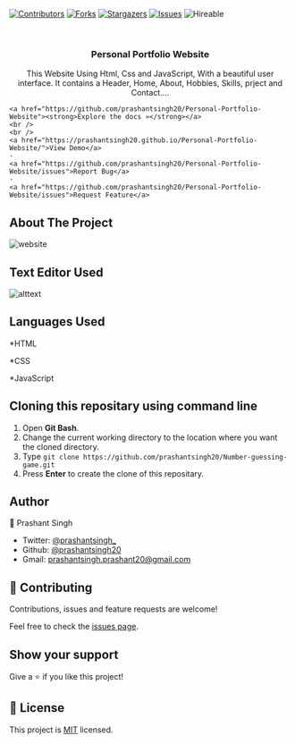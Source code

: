 [![Contributors][contributors-shield]][contributors-url]
[![Forks][forks-shield]][forks-url]
[![Stargazers][stars-shield]][stars-url]
[![Issues][issues-shield]][issues-url]
![Hireable](https://cdn.rawgit.com/hiendv/hireable/master/styles/default/yes.svg)

<!-- PROJECT LOGO -->
<br />

<p align="center">
  <a href="https://github.com/prashantsingh20/Personal-Portfolio-Website">
  </a>

  <h3 align="center">Personal Portfolio Website</h3>

  <p align="center">
  This Website Using Html, Css and JavaScript, With a beautiful user interface. It contains a Header, Home, About, Hobbies, Skills, prject and Contact....
    <br />
  
    <a href="https://github.com/prashantsingh20/Personal-Portfolio-Website"><strong>Explore the docs »</strong></a>
    <br />
    <br />
    <a href="https://prashantsingh20.github.io/Personal-Portfolio-Website/">View Demo</a>
    ·
    <a href="https://github.com/prashantsingh20/Personal-Portfolio-Website/issues">Report Bug</a>
    ·
    <a href="https://github.com/prashantsingh20/Personal-Portfolio-Website/issues">Request Feature</a>
  </p>
  </p>

<!-- ABOUT THE PROJECT -->
## About The Project
![website](https://user-images.githubusercontent.com/68744875/124517975-f7957480-de02-11eb-8a26-66be25a32447.PNG)


## Text Editor Used
![alttext](https://img.shields.io/badge/Visual_Studio_Code-0078D4?style=for-the-badge&logo=visual%20studio%20code&logoColor=white)

## Languages Used
<p>*HTML</p>
<p>*CSS</p>
<p>*JavaScript</p>


 ## Cloning this repositary using command line
 1. Open **Git Bash**.
 1. Change the current working directory to the location where you want the cloned directory.
 1. Type `git clone https://github.com/prashantsingh20/Number-guessing-game.git`
 1. Press **Enter** to create the clone of this repositary.
 

<!-- CONTACT -->
## Author
👤 Prashant Singh

- Twitter: [@prashantsingh_](https://twitter.com/prashanthsingh_)
- Github: [@prashantsingh20](https://github.com/prashantsingh20)
- Gmail: prashantsingh.prashant20@gmail.com

## :handshake: Contributing
Contributions, issues and feature requests are welcome!

Feel free to check the [issues page](https://github.com/prashantsingh20/Personal-Portfolio-Website/issues).

## Show your support

Give a :star: if you like this project!

<!-- MARKDOWN LINKS & IMAGES -->
<!-- https://www.markdownguide.org/basic-syntax/#reference-style-links -->
[contributors-shield]: https://img.shields.io/github/contributors/prashantsingh20/Personal-Portfolio-Website.svg?styles/default/yes.svg
[contributors-url]: https://github.com/prashantsingh20/Personal-Portfolio-Websitegraphs/contributors
[forks-shield]: https://img.shields.io/github/forks/prashantsingh20/Personal-Portfolio-Website.svg?styles/default/yes.svg
[forks-url]: https://github.com/prashantsingh20//network/members
[stars-shield]: https://img.shields.io/github/stars/prashantsingh20/Personal-Portfolio-Website.svg?styles/default/yes.svg
[stars-url]: https://github.com/prashantsingh20/personal_portfolio/stargazers
[issues-shield]: https://img.shields.io/github/issues/prashantsingh20/Personal-Portfolio-Website.svg?styles/default/yes.svg
[issues-url]: https://github.com/prashantsingh20/Personal-Portfolio-Website/issues

## 📝 License

This project is [MIT](https://opensource.org/licenses/MIT) licensed.
